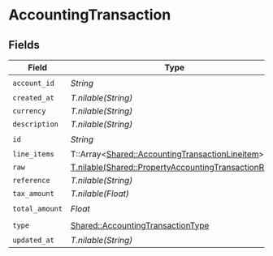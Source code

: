 # AccountingTransaction


## Fields

| Field                                                                                                          | Type                                                                                                           | Required                                                                                                       | Description                                                                                                    |
| -------------------------------------------------------------------------------------------------------------- | -------------------------------------------------------------------------------------------------------------- | -------------------------------------------------------------------------------------------------------------- | -------------------------------------------------------------------------------------------------------------- |
| `account_id`                                                                                                   | *String*                                                                                                       | :heavy_check_mark:                                                                                             | N/A                                                                                                            |
| `created_at`                                                                                                   | *T.nilable(String)*                                                                                            | :heavy_minus_sign:                                                                                             | N/A                                                                                                            |
| `currency`                                                                                                     | *T.nilable(String)*                                                                                            | :heavy_minus_sign:                                                                                             | N/A                                                                                                            |
| `description`                                                                                                  | *T.nilable(String)*                                                                                            | :heavy_minus_sign:                                                                                             | N/A                                                                                                            |
| `id`                                                                                                           | *String*                                                                                                       | :heavy_check_mark:                                                                                             | N/A                                                                                                            |
| `line_items`                                                                                                   | T::Array<[Shared::AccountingTransactionLineitem](../../models/shared/accountingtransactionlineitem.md)>        | :heavy_minus_sign:                                                                                             | N/A                                                                                                            |
| `raw`                                                                                                          | [T.nilable(Shared::PropertyAccountingTransactionRaw)](../../models/shared/propertyaccountingtransactionraw.md) | :heavy_minus_sign:                                                                                             | N/A                                                                                                            |
| `reference`                                                                                                    | *T.nilable(String)*                                                                                            | :heavy_minus_sign:                                                                                             | N/A                                                                                                            |
| `tax_amount`                                                                                                   | *T.nilable(Float)*                                                                                             | :heavy_minus_sign:                                                                                             | N/A                                                                                                            |
| `total_amount`                                                                                                 | *Float*                                                                                                        | :heavy_check_mark:                                                                                             | N/A                                                                                                            |
| `type`                                                                                                         | [Shared::AccountingTransactionType](../../models/shared/accountingtransactiontype.md)                          | :heavy_check_mark:                                                                                             | N/A                                                                                                            |
| `updated_at`                                                                                                   | *T.nilable(String)*                                                                                            | :heavy_minus_sign:                                                                                             | N/A                                                                                                            |